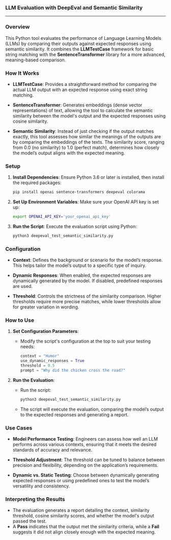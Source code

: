 ### LLM Evaluation with DeepEval and Semantic Similarity

---

### Overview

This Python tool evaluates the performance of Language Learning Models (LLMs) by comparing their outputs against expected responses using semantic similarity. It combines the **LLMTestCase** framework for basic string matching with the **SentenceTransformer** library for a more advanced, meaning-based comparison.

### How It Works

- **LLMTestCase**: Provides a straightforward method for comparing the actual LLM output with an expected response using exact string matching.

- **SentenceTransformer**: Generates embeddings (dense vector representations) of text, allowing the tool to calculate the semantic similarity between the model's output and the expected responses using cosine similarity.

- **Semantic Similarity**: Instead of just checking if the output matches exactly, this tool assesses how similar the meanings of the outputs are by comparing the embeddings of the texts. The similarity score, ranging from 0.0 (no similarity) to 1.0 (perfect match), determines how closely the model’s output aligns with the expected meaning.

### Setup

1. **Install Dependencies**:
   Ensure Python 3.6 or later is installed, then install the required packages:
   ```bash
   pip install openai sentence-transformers deepeval colorama
   ```

2. **Set Up Environment Variables**:
   Make sure your OpenAI API key is set up:
   ```bash
   export OPENAI_API_KEY='your_openai_api_key'
   ```

3. **Run the Script**:
   Execute the evaluation script using Python:
   ```bash
   python3 deepeval_test_semantic_similarity.py
   ```

### Configuration

- **Context**: Defines the background or scenario for the model’s response. This helps tailor the model’s output to a specific type of inquiry.
  
- **Dynamic Responses**: When enabled, the expected responses are dynamically generated by the model. If disabled, predefined responses are used.

- **Threshold**: Controls the strictness of the similarity comparison. Higher thresholds require more precise matches, while lower thresholds allow for greater variation in wording.

### How to Use

1. **Set Configuration Parameters**:
   - Modify the script's configuration at the top to suit your testing needs:
     ```python
     context = "Humor"
     use_dynamic_responses = True
     threshold = 0.5
     prompt = "Why did the chicken cross the road?"
     ```

2. **Run the Evaluation**:
   - Run the script:
     ```bash
     python3 deepeval_test_semantic_similarity.py
     ```

   - The script will execute the evaluation, comparing the model’s output to the expected responses and generating a report.

### Use Cases

- **Model Performance Testing**: Engineers can assess how well an LLM performs across various contexts, ensuring that it meets the desired standards of accuracy and relevance.

- **Threshold Adjustment**: The threshold can be tuned to balance between precision and flexibility, depending on the application’s requirements.

- **Dynamic vs. Static Testing**: Choose between dynamically generating expected responses or using predefined ones to test the model’s versatility and consistency.

### Interpreting the Results

- The evaluation generates a report detailing the context, similarity threshold, cosine similarity scores, and whether the model's output passed the test.
- A **Pass** indicates that the output met the similarity criteria, while a **Fail** suggests it did not align closely enough with the expected meaning.
